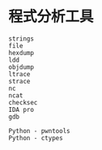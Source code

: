 # 程式分析工具
```
strings
file
hexdump
ldd
objdump
ltrace
strace
nc
ncat
checksec
IDA pro
gdb

Python - pwntools
Python - ctypes
```

#
```


```
